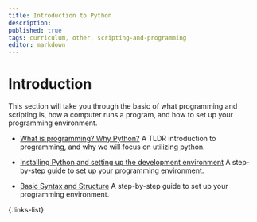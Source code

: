 ```yaml
---
title: Introduction to Python
description: 
published: true
tags: curriculum, other, scripting-and-programming
editor: markdown
---
```


# Introduction

This section will take you through the basic of what programming and scripting is, how a computer runs a program, and how to set up your programming environment.


- [What is programming? Why Python?](./introduction-to-programming/what-is-programming.md)
	A TLDR introduction to programming, and why we will focus on utilizing python.

- [Installing Python and setting up the development environment](./introduction-to-programming/installing-python-and-setting-up-the-development-environment.md)
	A step-by-step guide to set up your programming environment.

- [Basic Syntax and Structure](./introduction-to-programming/basic-syntax-and-structure.md)
	A step-by-step guide to set up your programming environment.

{.links-list}